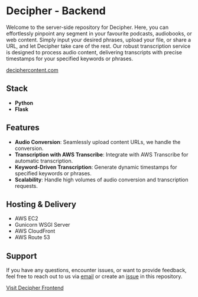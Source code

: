 # Decipher - Backend

Welcome to the server-side repository for Decipher. Here, you can effortlessly pinpoint any segment in your favourite podcasts, audiobooks, or web content. Simply input your desired phrases, upload your file, or share a URL, and let Decipher take care of the rest. Our robust transcription service is designed to process audio content, delivering transcripts with precise timestamps for your specified keywords or phrases.

[deciphercontent.com](https://deciphercontent.com)

## Stack

- **Python**
- **Flask**

## Features

- **Audio Conversion**: Seamlessly upload content URLs, we handle the conversion.
- **Transcription with AWS Transcribe**: Integrate with AWS Transcribe for automatic transcription.
- **Keyword-Driven Transcription**: Generate dynamic timestamps for specified keywords or phrases.
- **Scalability**: Handle high volumes of audio conversion and transcription requests.

## Hosting & Delivery

- AWS EC2
- Gunicorn WSGI Server
- AWS CloudFront
- AWS Route 53

## Support

If you have any questions, encounter issues, or want to provide feedback, feel free to reach out to us via [email](mailto:chris.noble@oceangold.ca) or create an [issue](https://github.com/christopher-noble/decipher-backend/issues) in this repository.

[Visit Decipher Frontend](https://github.com/christopher-noble/decipher-frontend)
